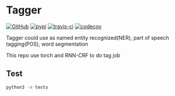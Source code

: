 
# Tagger

[![GitHub](https://img.shields.io/github/license/mashape/apistatus.svg)](LICENSE)
[![pypi](https://img.shields.io/pypi/v/torch-tagger.svg)](https://pypi.python.org/pypi/torch-tagger)
[![travis-ci](https://travis-ci.org/infinity-future/torch-tagger.svg?branch=master)](https://travis-ci.org/infinity-future/torch-tagger/)
[![codecov](https://codecov.io/gh/infinity-future/torch-tagger/branch/master/graph/badge.svg)](https://codecov.io/gh/infinity-future/torch-tagger)

Tagger could use as named entity recognized(NER), part of speech tagging(POS), word segmentation

This repo use torch and RNN-CRF to do tag job

## Test

```sh
python3 -m tests
```